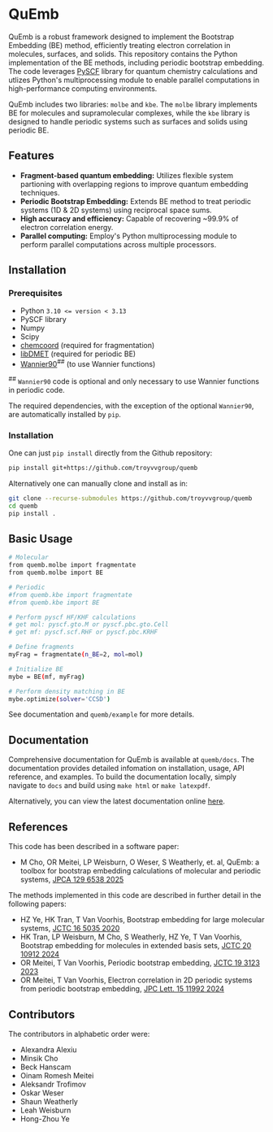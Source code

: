 # QuEmb

QuEmb is a robust framework designed to implement the Bootstrap Embedding (BE) method,
efficiently treating electron correlation in molecules, surfaces, and solids. This repository contains
the Python implementation of the BE methods, including periodic bootstrap embedding.
The code leverages [PySCF](https://github.com/pyscf/pyscf) library for quantum chemistry calculations and utlizes Python's
multiprocessing module to enable parallel computations in high-performance computing environments.

QuEmb includes two libraries: `molbe` and `kbe`.
The `molbe` library implements BE for molecules and supramolecular complexes,
while the `kbe` library is designed to handle periodic systems such as surfaces and solids using periodic BE.


## Features

- **Fragment-based quantum embedding:** Utilizes flexible system partioning with overlapping regions to
improve quantum embedding techniques.
- **Periodic Bootstrap Embedding:** Extends BE method to treat periodic systems (1D & 2D systems)
using reciprocal space sums.
- **High accuracy and efficiency:** Capable of recovering ~99.9% of electron correlation energy.
- **Parallel computing:** Employ's Python multiprocessing module to perform parallel computations across multiple
processors.

## Installation

### Prerequisites

- Python `3.10 <= version < 3.13`
- PySCF library
- Numpy
- Scipy
- [chemcoord](https://chemcoord.readthedocs.io/)  (required for fragmentation)
- [libDMET](https://github.com/gkclab/libdmet_preview) (required for periodic BE)
- [Wannier90](https://github.com/wannier-developers/wannier90)<sup>##</sup> (to use Wannier functions)

<sup>##</sup> `Wannier90` code is optional and only necessary to use Wannier functions in periodic code. </sub>

The required dependencies, with the exception of the optional `Wannier90`,
are automatically installed by `pip`.

### Installation

One can just `pip install` directly from the Github repository:
```bash
pip install git+https://github.com/troyvvgroup/quemb
```

Alternatively one can manually clone and install as in:
```bash
git clone --recurse-submodules https://github.com/troyvvgroup/quemb
cd quemb
pip install .
```



## Basic Usage

```bash
# Molecular
from quemb.molbe import fragmentate
from quemb.molbe import BE

# Periodic
#from quemb.kbe import fragmentate
#from quemb.kbe import BE

# Perform pyscf HF/KHF calculations
# get mol: pyscf.gto.M or pyscf.pbc.gto.Cell
# get mf: pyscf.scf.RHF or pyscf.pbc.KRHF

# Define fragments
myFrag = fragmentate(n_BE=2, mol=mol)

# Initialize BE
mybe = BE(mf, myFrag)

# Perform density matching in BE
mybe.optimize(solver='CCSD')
```
See documentation and `quemb/example` for more details.

## Documentation

Comprehensive documentation for QuEmb is available at `quemb/docs`. The documentation provides detailed infomation on installation, usage, API reference, and examples. To build the documentation locally, simply navigate to `docs` and build using `make html` or `make latexpdf`.

Alternatively, you can view the latest documentation online [here](https://vanvoorhisgroup.mit.edu/quemb/).

## References

This code has been described in a software paper: 
- M Cho, OR Meitei, LP Weisburn, O Weser, S Weatherly, et. al, QuEmb: a toolbox for bootstrap embedding calculations of molecular and periodic systems, [JPCA 129 6538 2025](https://doi.org/10.1021/acs.jpca.5c02983)

The methods implemented in this code are described in further detail in the following papers:
- HZ Ye, HK Tran, T Van Voorhis, Bootstrap embedding for large molecular systems, [JCTC 16 5035 2020](https://doi.org/10.1021/acs.jctc.0c00438)
- HK Tran, LP Weisburn, M Cho, S Weatherly, HZ Ye, T Van Voorhis, Bootstrap embedding for molecules in extended basis sets, [JCTC 20 10912 2024](https://doi.org/10.1021/acs.jctc.4c01267)
- OR Meitei, T Van Voorhis, Periodic bootstrap embedding, [JCTC 19 3123 2023](https://doi.org/10.1021/acs.jctc.3c00069)
- OR Meitei, T Van Voorhis, Electron correlation in 2D periodic systems from periodic bootstrap embedding, [JPC Lett. 15 11992 2024](https://doi.org/10.1021/acs.jpclett.4c02686)


## Contributors

The contributors in alphabetic order were:
- Alexandra Alexiu
- Minsik Cho
- Beck Hanscam
- Oinam Romesh Meitei
- Aleksandr Trofimov
- Oskar Weser
- Shaun Weatherly
- Leah Weisburn
- Hong-Zhou Ye
